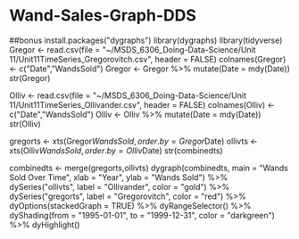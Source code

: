 # Wand-Sales-Graph-DDS

##bonus
install.packages("dygraphs")
library(dygraphs)
library(tidyverse)
Gregor <- read.csv(file = "~/MSDS_6306_Doing-Data-Science/Unit 11/Unit11TimeSeries_Gregorovitch.csv", header = FALSE)
colnames(Gregor) <- c("Date","WandsSold")
Gregor <- Gregor %>% mutate(Date = mdy(Date))
str(Gregor)

Olliv <- read.csv(file = "~/MSDS_6306_Doing-Data-Science/Unit 11/Unit11TimeSeries_Ollivander.csv", header = FALSE)
colnames(Olliv) <- c("Date","WandsSold")
Olliv <- Olliv %>% mutate(Date = mdy(Date))
str(Olliv)

gregorts <- xts(Gregor$WandsSold, order.by = Gregor$Date)
ollivts <- xts(Olliv$WandsSold, order.by = Olliv$Date)
str(combinedts)

combinedts <- merge(gregorts,ollivts)
dygraph(combinedts, main = "Wands Sold Over Time", xlab = "Year", ylab = "Wands Sold") %>% 
  dySeries("ollivts", label = "Ollivander", color = "gold") %>%
  dySeries("gregorts", label = "Gregorovitch", color = "red") %>%
  dyOptions(stackedGraph = TRUE) %>%
  dyRangeSelector() %>%
  dyShading(from = "1995-01-01", to = "1999-12-31", color = "darkgreen") %>%
  dyHighlight()
